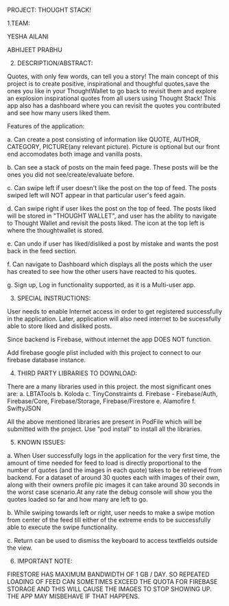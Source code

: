 PROJECT: THOUGHT STACK!

1.TEAM:

YESHA AILANI

ABHIJEET PRABHU


2. DESCRIPTION/ABSTRACT:

Quotes, with only few words, can tell you a story! The main concept of this project is to create positive, inspirational and thoughful quotes,save the ones you like in your ThoughtWallet to go back to revisit them and explore an explosion inspirational quotes from all users using Thought Stack! This app also has a dashboard where you can revisit the
quotes you contributed and see how many users liked them.


Features of the application:

a.		 Can create a post consisting of information like QUOTE, AUTHOR, CATEGORY, PICTURE(any relevant picture). Picture is optional but our front end accomodates both image and vanilla posts.

b.       Can see a stack of posts on the main feed page. These posts will be the ones you did not see/create/evaluate before.

c.       Can swipe left if user doesn't like the post on the top of feed. The posts swiped left will NOT appear in that particular user's feed again.

d.       Can swipe right if user likes the post on the top of feed. The posts liked will be stored in "THOUGHT WALLET", and user has the ability to navigate to Thought Wallet and revisit the posts liked. The icon at the top left is where the thoughtwallet is stored.

e. 		Can undo if user has liked/disliked a post by mistake and wants the post back in the feed section.

f.		Can navigate to Dashboard which displays all the posts which the user has created to see how the other users have reacted to his quotes.

g.       Sign up, Log in functionality supported, as it is a Multi-user app.


3. SPECIAL INSTRUCTIONS:

User needs to enable Internet access in order to get registered successfully in the application. Later, application will also need internet to be sucessfully able to store liked and disliked posts.

Since backend is Firebase, without internet the app DOES NOT function.

Add firebase google plist included with this project to connect to our firebase database instance.


4. THIRD PARTY LIBRARIES TO DOWNLOAD:

There are a many libraries used in this project.  the most significant ones are:
a.	LBTATools
b.	Koloda
c.	TinyConstraints
d.	Firebase - Firebase/Auth, Firebase/Core, Firebase/Storage, Firebase/Firestore
e.	Alamofire
f.	SwiftyJSON

All the above mentioned libraries are present in PodFile which will be submitted with the project. Use "pod install" to install all the libraries.

5. KNOWN ISSUES:

a. When User successfully logs in the application for the very first time, the amount of time needed for feed to load is directly proportional to the number of quotes (and the images in each quote) takes to be retrieved from backend. For a dataset of around 30 quotes each with images of their own, along with their owners profile pic images it can take around 30 seconds in the worst case scenario.At any rate the debug console will show you the quotes loaded so far and how many are left to go.

b. While swiping towards left or right, user needs to make a swipe motion from center of the feed till either of the extreme ends to be successfully able to execute the swipe functionality.

c. Return can be used to dismiss the keyboard to access textfields outside the view.


6. IMPORTANT NOTE:

FIRESTORE HAS MAXIMUM BANDWIDTH OF 1 GB / DAY. SO REPEATED LOADING OF FEED CAN SOMETIMES EXCEED THE QUOTA FOR FIREBASE STORAGE AND THIS WILL CAUSE THE IMAGES TO STOP SHOWING UP. THE APP MAY MISBEHAVE IF THAT HAPPENS.
